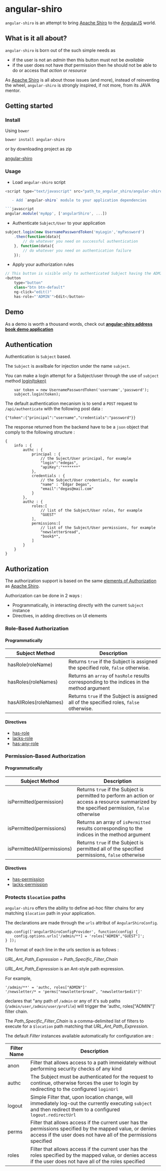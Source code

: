 angular-shiro
=============

`angular-shiro` is an attempt to bring [Apache Shiro](http://shiro.apache.org/) to the [AngularJS](https://angularjs.org/) world.

## What is it all about?

`angular-shiro` is born out of the such simple needs as

* if the user is not an *admin* then this button must not be *available*
* if the user does not have *that* permission then he should not be able to do or access that *action* or *resource*

As [Apache Shiro](http://shiro.apache.org/) is all about those issues (and more), instead of reinventing the wheel, `angular-shiro` is strongly inspired, if not more, from its JAVA mentor.


## Getting started

### Install

Using `bower`

`bower install angular-shiro`

or by downloading project as zip

[angular-shiro](https://github.com/gnavarro77/angular-shiro/archive/master.zip)

### Usage

   - Load `angular-shiro` script

```javascript
<script type="text/javascript" src="path_to_angular_shiro/angular-shiro.min.js"></script>```

   - Add `angular-shiro` module to your application dependencies

```javascript
angular.module('myApp', ['angularShiro', ...])
```
   - Authenticate `Subject/User` to your application 

```javascript
subject.login(new UsernamePasswordToken('myLogin','myPassword')
    .then(function(data){  
        // do whatever you need on successful authentication
    }, function(data){
        // do whatever you need on authentication failure
    });
```
   - Apply your authorization rules

```javascript
// This button is visible only to authenticated Subject having the ADMIN role
<button 
    type="button" 
    class="btn btn-default" 
    ng-click="edit()"
    has-role="'ADMIN'">Edit</button>
```
## Demo

As a demo is worth a thousand words, check out [**angular-shiro address book demo application**](http://gnavarro77.github.io/angular-shiro)

## Authentication

Authentication is `Subject` based.

The `Subject` is availbale for injection under the name `subject`.

You can make a login attempt for a Subject/user through the use of `subject` method [login(token)](http://gnavarro77.github.io/angular-shiro/docs/#/api/angularShiro.services.subject)

        var token = new UsernamePasswordToken('username','password');
        subject.login(token);
        
The default authentication mecanism is to send a `POST` request to `/api/authenticate` with the following post data :

    {"token":{"principal":"username","credentials":"password"}}

The response returned from the backend have to be a `json` object that comply to the following structure :

	{
		info : {
			authc : {
				principal : {
					// the Suject/User principal, for example
					"login":"edegas",
					"apiKey":"*******"
				},
				credentials : {
					// the Subject/User credentials, for example
					"name" : "Edgar Degas",
					"email":"degas@mail.com"
				}
			},
			authz : {
				roles:[ 
					// list of the Subject/User roles, for example
					"GUEST" 
				],
				permissions:[ 
					// list of the Subject/User permissions, for example
					"newsletter$read",
					"book$*",
				]
			}
		}
	}

## Authorization

The authorization support is based on the same [elements of Authorization](http://shiro.apache.org/authorization.html#Authorization-ElementsofAuthorization) as [Apache Shiro](http://shiro.apache.org/).

Authorization can be done in 2 ways :

* Programmatically, in interacting directly with the current `Subject` instance
* Directives, in adding directives on UI elements

### Role-Based Authorization

#### Programmatically

| Subject Method | Description 
| ------------- |-------------
| hasRole(roleName) | Returns `true` if the Subject is assigned the specified role, `false` otherwise.
| hasRoles(roleNames)|  Returns an `array` of `hasRole` results corresponding to the indices in the method argument
|hasAllRoles(roleNames)|Returns `true` if the Subject is assigned all of the specified roles, `false` otherwise. 

#### Directives

* [has-role](http://gnavarro77.github.io/angular-shiro/docs/#/api/angularShiro.directives.hasRole)
* [lacks-role](http://gnavarro77.github.io/angular-shiro/docs/#/api/angularShiro.directives.lacksRole)
* [has-any-role](http://gnavarro77.github.io/angular-shiro/docs/#/api/angularShiro.directives.hasAnyRole)

### Permission-Based Authorization

#### Programmatically

| Subject Method | Description 
| ------------- |-------------
| isPermitted(permission) | Returns `true` if the Subject is permitted to perform an action or access a resource summarized by the specified permission, `false` otherwise
|isPermitted(permissions)| Returns an array of `isPermitted` results corresponding to the indices in the method argument
|isPermittedAll(permissions)|Returns `true` if the Subject is permitted all of the specified permissions, `false` otherwise

#### Directives

* [has-permission](http://gnavarro77.github.io/angular-shiro/docs/#/api/angularShiro.directives.hasPermission)
* [lacks-permission](http://gnavarro77.github.io/angular-shiro/docs/#/api/angularShiro.directives.lacksPermission)


### Protects `$location` paths

`angular-shiro` offers the ability to define ad-hoc filter chains for any matching `$location` path in your application.

The declarations are made through the `urls` attribut of `AngularShiroConfig`.

    app.config(['angularShiroConfigProvider', function(config) {
        config.options.urls['/admin/**] = 'roles["ADMIN","GUEST"]';
    } ]);

The format of each line in the urls section is as follows :

_URL_Ant_Path_Expression_ = _Path_Specific_Filter_Chain_

_URL_Ant_Path_Expression_ is an Ant-style path expression. 

For example, 
	
    '/admin/**' = 'authc, roles["ADMIN"]'
    '/newsletter/* = 'perms["newsletter$read", "newsletter$edit"]'

declares that "any path of `/admin` or any of it's sub paths (`/admin/user`,`/admin/user/profile`) will trigger the 'authc, roles["ADMIN"]' filter chain.

The _Path_Specific_Filter_Chain_ is a comma-delimited list of filters to execute for a `$location` path matching that _URL_Ant_Path_Expression_.

The default _Filter_ instances available automatically for configuration are :

|Filter Name    | Description 
| ------------- |-------------
| anon      | Filter that allows access to a path immeidately without performing security checks of any kind
| authc     | The Subject must be authenticated for the request to continue, otherwise forces the user to login by redirecting to the configured `loginUrl`
| logout    | Simple Filter that, upon location change, will immediately log-out the currently executing `subject` and then redirect them to a configured `logout.redirectUrl`
| perms     | Filter that allows access if the current user has the permissions specified by the mapped value, or denies access if the user does not have all of the permissions specified
| roles     | Filter that allows access if the current user has the roles specified by the mapped value, or denies access if the user does not have all of the roles specified
